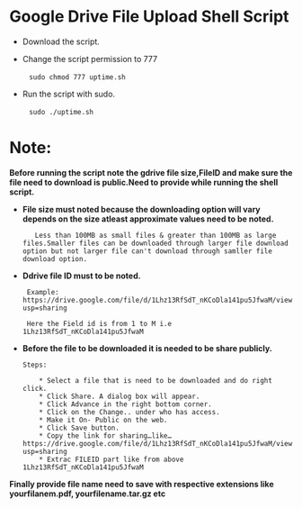 # Google Drive File Upload Shell Script

 * Download the script.

 * Change the script permission to 777

      ` ` ` sudo chmod 777 uptime.sh  ` ` `

 * Run the script with sudo.

      ` ` ` sudo ./uptime.sh ` ` ` 
      
  # Note:
  
   **Before running the script note the gdrive file size,FileID and make sure the file need to download is public.Need to provide while running the shell script.** 
  
   * **File size must noted because the downloading option will vary depends on the size atleast approximate values need to be noted.**
            
            Less than 100MB as small files & greater than 100MB as large files.Smaller files can be downloaded through larger file download option but not larger file can't download through samller file download option.
     
  * **Ddrive file ID  must to be noted.** 
         
         Example:  https://drive.google.com/file/d/1Lhz13RfSdT_nKCoDla141pu5JfwaM/view?usp=sharing  
         
         Here the Field id is from 1 to M i.e  1Lhz13RfSdT_nKCoDla141pu5JfwaM 
         
  * **Before the file to be downloaded it is needed to be share publicly.**

        Steps:

            * Select a file that is need to be downloaded and do right click.
            * Click Share. A dialog box will appear.
            * Click Advance in the right bottom corner.
            * Click on the Change.. under who has access.
            * Make it On- Public on the web.
            * Click Save button. 
            * Copy the link for sharing…like…https://drive.google.com/file/d/1Lhz13RfSdT_nKCoDla141pu5JfwaM/view?usp=sharing
            * Extrac FILEID part like from above 1Lhz13RfSdT_nKCoDla141pu5JfwaM
            
   **Finally provide file name need to save with respective extensions like yourfilanem.pdf, yourfilename.tar.gz etc**
